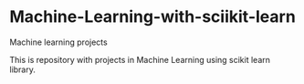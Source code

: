 # Machine-Learning-with-sciikit-learn
Machine learning projects


This is repository with projects in Machine Learning using scikit learn library.
